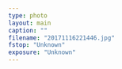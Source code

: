 ```yaml
---
type: photo
layout: main
caption: ""
filename: "20171116221446.jpg"
fstop: "Unknown"
exposure: "Unknown"
---
```

